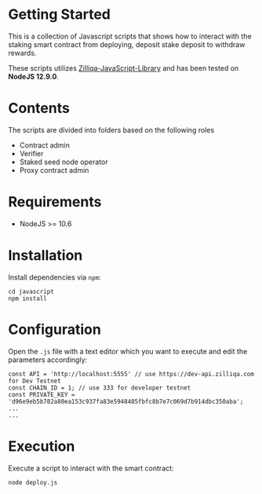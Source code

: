 # Getting Started
This is a collection of Javascript scripts that shows how to interact with the staking smart contract from deploying, deposit stake deposit to withdraw rewards. 

These scripts utilizes [Zilliqa-JavaScript-Library](https://github.com/Zilliqa/Zilliqa-JavaScript-Library) and has been tested on **NodeJS 12.9.0**.

# Contents
The scripts are divided into folders based on the following roles
- Contract admin
- Verifier
- Staked seed node operator
- Proxy contract admin

# Requirements
- NodeJS >= 10.6

# Installation
Install dependencies via `npm`:
```
cd javascript
npm install
```

# Configuration
Open the `.js` file with a text editor which you want to execute and edit the parameters accordingly:
```
const API = 'http://localhost:5555' // use https://dev-api.zilliqa.com for Dev Testnet
const CHAIN_ID = 1; // use 333 for developer testnet
const PRIVATE_KEY = 'd96e9eb5b782a80ea153c937fa83e5948485fbfc8b7e7c069d7b914dbc350aba';
...
...
```

# Execution
Execute a script to interact with the smart contract:
```
node deploy.js
```

